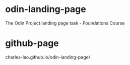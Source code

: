 # odin-landing-page
The Odin Project landing page task - Foundations Course

# github-page
charles-lao.github.io/odin-landing-page/
